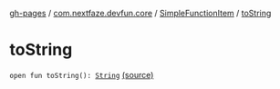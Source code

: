 [gh-pages](../../index.md) / [com.nextfaze.devfun.core](../index.md) / [SimpleFunctionItem](index.md) / [toString](.)

# toString

`open fun toString(): `[`String`](https://kotlinlang.org/api/latest/jvm/stdlib/kotlin/-string/index.html) [(source)](https://github.com/NextFaze/dev-fun/tree/master/devfun-annotations/src/main/java/com/nextfaze/devfun/core/Items.kt#L98)